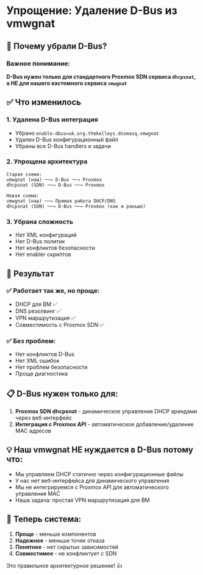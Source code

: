 # Упрощение: Удаление D-Bus из vmwgnat

## 🤔 Почему убрали D-Bus?

### Важное понимание:
**D-Bus нужен только для стандартного Proxmox SDN сервиса `dhcpsnat`, а НЕ для нашего кастомного сервиса `vmwgnat`**

## ✅ Что изменилось

### 1. **Удалена D-Bus интеграция**
- Убрано `enable-dbus=uk.org.thekelleys.dnsmasq.vmwgnat`
- Удален D-Bus конфигурационный файл
- Убраны все D-Bus handlers и задачи

### 2. **Упрощена архитектура**
```
Старая схема:
vmwgnat (наш) ──→ D-Bus ──→ Proxmox
dhcpsnat (SDN) ──→ D-Bus ──→ Proxmox

Новая схема:
vmwgnat (наш) ──→ Прямая работа DHCP/DNS
dhcpsnat (SDN) ──→ D-Bus ──→ Proxmox (как и раньше)
```

### 3. **Убрана сложность**
- Нет XML конфигураций
- Нет D-Bus политик
- Нет конфликтов безопасности
- Нет enabler скриптов

## 🎯 Результат

### ✅ **Работает так же, но проще:**
- DHCP для ВМ ✅
- DNS резолвинг ✅  
- VPN маршрутизация ✅
- Совместимость с Proxmox SDN ✅

### ✅ **Без проблем:**
- Нет конфликтов D-Bus
- Нет XML ошибок
- Нет проблем безопасности
- Проще диагностика

## 📋 D-Bus нужен только для:

1. **Proxmox SDN dhcpsnat** - динамическое управление DHCP арендами через веб-интерфейс
2. **Интеграция с Proxmox API** - автоматическое добавление/удаление MAC адресов

## 💡 Наш vmwgnat НЕ нуждается в D-Bus потому что:

- Мы управляем DHCP статично через конфигурационные файлы
- У нас нет веб-интерфейса для динамического управления
- Мы не интегрируемся с Proxmox API для автоматического управления MAC
- Наша задача: простая VPN маршрутизация для ВМ

## 🚀 Теперь система:

1. **Проще** - меньше компонентов
2. **Надежнее** - меньше точек отказа  
3. **Понятнее** - нет скрытых зависимостей
4. **Совместимее** - не конфликтует с SDN

Это правильное архитектурное решение! 👍
